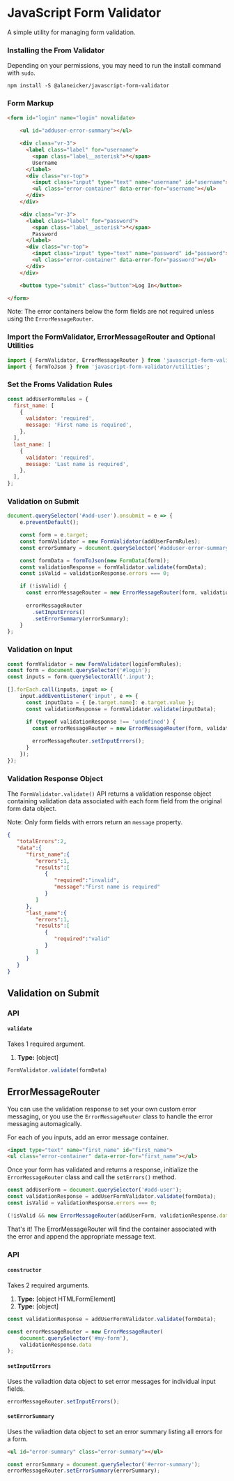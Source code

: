# JavaScript Form Validator

A simple utility for managing form validation.

### Installing the From Validator

Depending on your permissions, you may need to run the install command with `sudo`.

```
npm install -S @alaneicker/javascript-form-validator
```

### Form Markup

```html
<form id="login" name="login" novalidate>
    
    <ul id="adduser-error-summary"></ul>

    <div class="vr-3">
      <label class="label" for="username">
        <span class="label__asterisk">*</span>
        Username
      </label>
      <div class="vr-top">
        <input class="input" type="text" name="username" id="username">
        <ul class="error-container" data-error-for="username"></ul>
      </div>
    </div>

    <div class="vr-3">
      <label class="label" for="password">
        <span class="label__asterisk">*</span>
        Password
      </label>
      <div class="vr-top">
        <input class="input" type="text" name="password" id="password">
        <ul class="error-container" data-error-for="password"></ul>
      </div>
    </div>

    <button type="submit" class="button">Log In</button>

</form>
```

Note: The error containers below the form fields are not required unless using the `ErrorMessageRouter`.

### Import the FormValidator, ErrorMessageRouter and Optional Utilities
```javascript
import { FormValidator, ErrorMessageRouter } from 'javascript-form-validator';
import { formToJson } from 'javascript-form-validator/utilities';
```

### Set the Froms Validation Rules
```javascript
const addUserFormRules = {
  first_name: [
    {
      validator: 'required',
      message: 'First name is required',
    },
  ],
  last_name: [
    {
      validator: 'required',
      message: 'Last name is required',
    },
  ],
};
```

### Validation on Submit
```javascript
document.querySelector('#add-user').onsubmit = e => {
    e.preventDefault();

    const form = e.target;
    const formValidator = new FormValidator(addUserFormRules);
    const errorSummary = document.querySelector('#adduser-error-summary');

    const formData = formToJson(new FormData(form));
    const validationResponse = formValidator.validate(formData);
    const isValid = validationResponse.errors === 0;

    if (!isValid) {
      const errorMessageRouter = new ErrorMessageRouter(form, validationResponse.data);
      
      errorMessageRouter
        .setInputErrors()
        .setErrorSummary(errorSummary);
    }
};
```

### Validation on Input
```javascript
const formValidator = new FormValidator(loginFormRules);
const form = document.querySelector('#login');
const inputs = form.querySelectorAll('.input');

[].forEach.call(inputs, input => {
    input.addEventListener('input', e => {
      const inputData = { [e.target.name]: e.target.value };
      const validationResponse = formValidator.validate(inputData);

      if (typeof validationResponse !== 'undefined') {
        const errorMessageRouter = new ErrorMessageRouter(form, validationResponse.data);
        
        errorMessageRouter.setInputErrors();
      }
    });
});
```


### Validation Response Object
The `FormValidator.validate()` API returns a validation response object containing validation data associated with each form field from the original form data object. 

Note: Only form fields with errors return an `message` property.
```json
{
   "totalErrors":2,
   "data":{
      "first_name":{
         "errors":1,
         "results":[
            {
               "required":"invalid",
               "message":"First name is required"
            }
         ]
      },
      "last_name":{
         "errors":1,
         "results":[
            {
               "required":"valid"
            }
         ]
      }
   }
}
```

## Validation on Submit

### API

#### `validate`

Takes 1 required argument.

1. **Type:** [object]

```javascript
FormValidator.validate(formData)
```

## ErrorMessageRouter
You can use the validation response to set your own custom error messaging, or you use the `ErrorMessageRouter` class to handle the error messaging automagically.

For each of you inputs, add an error message container.
```html
<input type="text" name="first_name" id="first_name">
<ul class="error-container" data-error-for="first_name"></ul>
```

Once your form has validated and returns a response, initialize the `ErrorMessageRouter` class and call the `setErrors()` method.

```javascript
const addUserForm = document.querySelector('#add-user');
const validationResponse = addUserFormValidator.validate(formData); 
const isValid = validationResponse.errors === 0;

(!isValid && new ErrorMessageRouter(addUserForm, validationResponse.data).setInputErrors());
```

That's it! The ErrorMessageRouter will find the container associated with the error and append the appropriate message text.

### API

#### `constructor`

Takes 2 required arguments.

1. **Type:** [object HTMLFormElement]
2. **Type:** [object]

```javascript
const validationResponse = addUserFormValidator.validate(formData);

const errorMessageRouter = new ErrorMessageRouter(
    document.querySelector('#my-form'),
    validationResponse.data
);
```

#### `setInputErrors`

Uses the valiadtion data object to set error messages for individual input fields.

```javascript
errorMessageRouter.setInputErrors();
```

#### `setErrorSummary`

Uses the valiadtion data object to set an error summary listing all errors for a form.
```html
<ul id="error-summary" class="error-summary"></ul>
```
```javascript
const errorSummary = document.querySelector('#error-summary');
errorMessageRouter.setErrorSummary(errorSummary);
```
